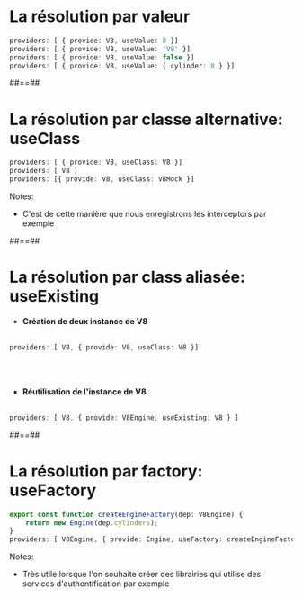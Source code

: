 <!-- .slide: class="with-code inconsolata" -->
# La résolution par valeur<br>

```typescript
providers: [ { provide: V8, useValue: 8 }]
providers: [ { provide: V8, useValue: 'V8' }]
providers: [ { provide: V8, useValue: false }]
providers: [ { provide: V8, useValue: { cylinder: 8 } }]
```
<!-- .element: class="big-code" -->

##==##

<!-- .slide: class="with-code inconsolata" -->
# La résolution par classe alternative: useClass<br>

```typescript
providers: [ { provide: V8, useClass: V8 }]
providers: [ V8 ]
providers: [{ provide: V8, useClass: V8Mock }]
```
<!-- .element: class="big-code" -->
Notes:
- C'est de cette manière que nous enregistrons les interceptors par exemple

##==##

<!-- .slide: class="with-code inconsolata" -->
# La résolution par class aliasée: useExisting

- <b>Création de deux instance de V8</b><br><br>

```typescript
providers: [ V8, { provide: V8, useClass: V8 }]
```
<!-- .element: class="big-code" -->

<br><br>

- <b>Réutilisation de l'instance de V8</b><br><br>

```typescript
providers: [ V8, { provide: V8Engine, useExisting: V8 } ]
```
<!-- .element: class="big-code" -->

##==##

<!-- .slide: class="with-code inconsolata" -->
# La résolution par factory: useFactory<br>

```typescript
export const function createEngineFactory(dep: V8Engine) {
	return new Engine(dep.cylinders);
}
providers: [ V8Engine, { provide: Engine, useFactory: createEngineFactory, deps: [ V8Engine ] } ]
```
<!-- .element: class="big-code" -->
Notes:
- Très utile lorsque l'on souhaite créer des librairies qui utilise des services d'authentification par exemple


